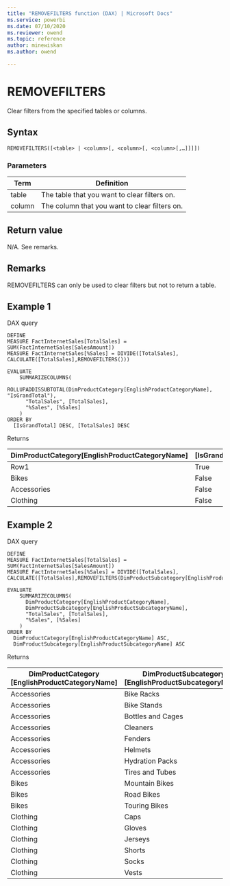 ```yaml
---
title: "REMOVEFILTERS function (DAX) | Microsoft Docs"
ms.service: powerbi 
ms.date: 07/10/2020
ms.reviewer: owend
ms.topic: reference
author: minewiskan
ms.author: owend

---
```

# REMOVEFILTERS

Clear filters from the specified tables or columns.
  
## Syntax  
  
```dax
REMOVEFILTERS([<table> | <column>[, <column>[, <column>[,…]]]])
```
  
### Parameters
  
|Term|Definition|  
|--------|--------------|  
|table|The table that you want to clear filters on. |  
|column|The column that you want to clear filters on.|  
  
## Return value

N/A. See remarks.
  
## Remarks  

REMOVEFILTERS can only be used to clear filters but not to return a table.

## Example 1

DAX query

```dax
DEFINE
MEASURE FactInternetSales[TotalSales] = SUM(FactInternetSales[SalesAmount])
MEASURE FactInternetSales[%Sales] = DIVIDE([TotalSales], CALCULATE([TotalSales],REMOVEFILTERS()))

EVALUATE
    SUMMARIZECOLUMNS(
      ROLLUPADDISSUBTOTAL(DimProductCategory[EnglishProductCategoryName], "IsGrandTotal"),
      "TotalSales", [TotalSales],
      "%Sales", [%Sales]
    )
ORDER BY
  [IsGrandTotal] DESC, [TotalSales] DESC 
```

Returns

|DimProductCategory[EnglishProductCategoryName] | [IsGrandTotal] |[TotalSales]  |[%Sales]  |
|---------|---------|---------|---------|
|Row1     |   True      |   29358677.2207      |     1    |
|Bikes     |  False       |   28318144.6507      |   0.964557920570538      |
|Accessories    | False        |    700759.96     |   0.023868921434441      |
|Clothing    |  False       |   339772.61      |    0.0115731579950215     |

## Example 2

DAX query

```dax
DEFINE
MEASURE FactInternetSales[TotalSales] = SUM(FactInternetSales[SalesAmount])
MEASURE FactInternetSales[%Sales] = DIVIDE([TotalSales], CALCULATE([TotalSales],REMOVEFILTERS(DimProductSubcategory[EnglishProductSubcategoryName])))

EVALUATE
    SUMMARIZECOLUMNS(
      DimProductCategory[EnglishProductCategoryName],
      DimProductSubcategory[EnglishProductSubcategoryName],
      "TotalSales", [TotalSales],
      "%Sales", [%Sales]
    )
ORDER BY
  DimProductCategory[EnglishProductCategoryName] ASC,
  DimProductSubcategory[EnglishProductSubcategoryName] ASC
```

Returns

|DimProductCategory [EnglishProductCategoryName]  |DimProductSubcategory [EnglishProductSubcategoryName]  |[TotalSales]  |[%Sales] |
|---------|---------|---------|---------|
|Accessories     |   Bike Racks      |   39360      |   0.05616759      |
|Accessories     |   Bike Stands      |   39591      |   0.05649723     |
|Accessories     |   Bottles and Cages      |   56798.19      |   0.08105228      |
|Accessories     |   Cleaners      |   7218.6      |   0.0103011      |
|Accessories     |   Fenders      |   46619.58      |   0.06652717      |
|Accessories     |   Helmets     |   225335.6      |   0.3215589      |
|Accessories     |   Hydration Packs      |   40307.67      |   0.05751994      |
|Accessories     |   Tires and Tubes      |   245529.32      |   0.35037578      |
|Bikes     |   Mountain Bikes     |   9952759.564      |   0.35146228      |
|Bikes     |   Road Bikes      |  14520584.04       |   0.51276608      |
|Bikes     |   Touring Bikes      |  3844801.05       |   0.13577164     |
|Clothing     |   Caps      |  19688.1       |   0.05794493      |
|Clothing     |   Gloves      |  35020.7       |   0.10307099      |
|Clothing     |   Jerseys      |  172950.68       |   0.5090189      |
|Clothing     |   Shorts     |  71319.81      |   0.20990453      |
|Clothing     |   Socks      |  5106.32      |   0.01502864      |
|Clothing     |   Vests      |  35687       |   0.10503201      |
